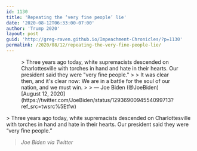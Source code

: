 ```yaml
---
id: 1130
title: 'Repeating the ‘very fine people’ lie'
date: '2020-08-12T06:33:00-07:00'
author: 'Trump 2020'
layout: post
guid: 'http://greg-raven.github.io/Impeachment-Chronicles/?p=1130'
permalink: /2020/08/12/repeating-the-very-fine-people-lie/
---
```


<figure class="wp-block-embed is-type-rich is-provider-twitter wp-block-embed-twitter"><div class="wp-block-embed__wrapper">> Three years ago today, white supremacists descended on Charlottesville with torches in hand and hate in their hearts. Our president said they were "very fine people."  
>    
> It was clear then, and it's clear now: We are in a battle for the soul of our nation, and we must win.
> 
> — Joe Biden (@JoeBiden) [August 12, 2020](https://twitter.com/JoeBiden/status/1293690094554099713?ref_src=twsrc%5Etfw)

<script async="" charset="utf-8" src="https://platform.twitter.com/widgets.js"></script></div></figure>> Three years ago today, white supremacists descended on Charlottesville with torches in hand and hate in their hearts. Our president said they were “very fine people.”
> 
> <cite>Joe Biden via Twitter</cite>
